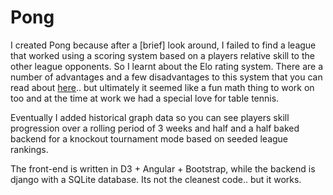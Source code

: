 # Pong
I created Pong because after a [brief] look around, I failed to find a league that worked using a scoring system based on a players relative skill to the other league opponents. So I learnt about the Elo rating system. There are a number of advantages and a few disadvantages to this system that you can read about [here](https://en.wikipedia.org/wiki/Elo_rating_system).. but ultimately it seemed like a fun math thing to work on too and at the time at work we had a special love for table tennis.

Eventually I added historical graph data so you can see players skill progression over a rolling period of 3 weeks and half and a half baked backend for a knockout tournament mode based on seeded league rankings.

The front-end is written in D3 + Angular + Bootstrap, while the backend is django with a SQLite database. Its not the cleanest code.. but it works.
